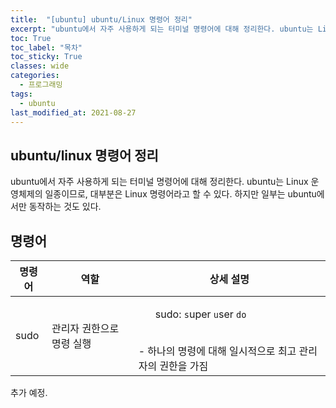 ```yaml
---
title:  "[ubuntu] ubuntu/Linux 명령어 정리"
excerpt: "ubuntu에서 자주 사용하게 되는 터미널 명령어에 대해 정리한다. ubuntu는 Linux 운영체제의 일종이므로, 대부분은 Linux 명령어라고 할 수 있다."
toc: True
toc_label: "목차"
toc_sticky: True
classes: wide
categories:
  - 프로그래밍
tags:
  - ubuntu
last_modified_at: 2021-08-27
---
```


## ubuntu/linux 명령어 정리
ubuntu에서 자주 사용하게 되는 터미널 명령어에 대해 정리한다. ubuntu는 Linux 운영체제의 일종이므로, 대부분은 Linux 명령어라고 할 수 있다. 하지만 일부는 ubuntu에서만 동작하는 것도 있다.

## 명령어

| 명령어 | 역할 | 상세 설명 |
| --- | --- | --- |
| sudo | 관리자 권한으로 명령 실행 | <ul>sudo: `s`uper `u`ser `do`</ul><br> - 하나의 명령에 대해 일시적으로 최고 관리자의 권한을 가짐 |

추가 예정.
